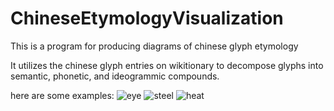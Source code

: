 # ChineseEtymologyVisualization
This is a program for producing diagrams of chinese glyph etymology

It utilizes the chinese glyph entries on wikitionary to decompose glyphs into semantic, phonetic, and ideogrammic compounds.

here are some examples:
![eye](https://user-images.githubusercontent.com/46803624/150661212-fef61b17-5d83-4412-8aa9-d01386c22659.png)
![steel](https://user-images.githubusercontent.com/46803624/150661221-7157adf5-1785-4627-a627-5f1aadbbfa2a.png)
![heat](https://user-images.githubusercontent.com/46803624/150661223-09f40434-1d56-42d0-a70a-08e8df0c70d7.png)
